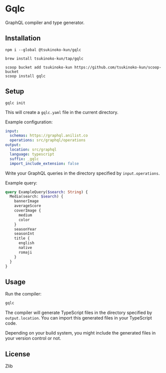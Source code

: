 # Gqlc

GraphQL compiler and type generator.

## Installation

```
npm i --global @tsukinoko-kun/gqlc
```

```
brew install tsukinoko-kun/tap/gqlc
```

```
scoop bucket add tsukinoko-kun https://github.com/tsukinoko-kun/scoop-bucket
scoop install gqlc
```

## Setup

```
gqlc init
```

This will create a `gqlc.yaml` file in the current directory.

Example configuration:

```yaml
input:
  schemas: https://graphql.anilist.co
  operations: src/graphql/operations
output:
  location: src/graphql
  language: typescript
  suffix: _gqlc
  import_include_extension: false
```

Write your GraphQL queries in the directory specified by `input.operations`.

Example query:

```graphql
query ExampleQuery($search: String) {
  Media(search: $search) {
    bannerImage
    averageScore
    coverImage {
      medium
      color
    }
    seasonYear
    seasonInt
    title {
      english
      native
      romaji
    }
  }
}
```

## Usage

Run the compiler:

```bash
gqlc
```

The compiler will generate TypeScript files in the directory specified by `output.location`.
You can import this generated files in your TypeScript code.

Depending on your build system, you might include the generated files in your version control or not.

## License

Zlib
